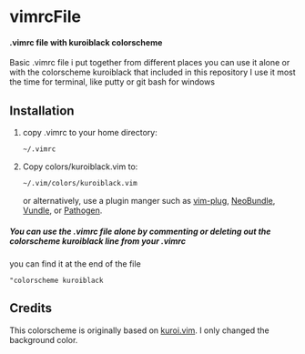 # vimrcFile
#### .vimrc file with kuroiblack colorscheme

Basic .vimrc file i put together from different places
you can use it alone or with the colorscheme kuroiblack
that included in this repository
I use it most the time for terminal, like putty or git bash for windows

## Installation

1.  copy .vimrc to your home directory:

	```bash
	~/.vimrc
	```

2.  Copy colors/kuroiblack.vim to:

    ```bash
    ~/.vim/colors/kuroiblack.vim
    ```

    or alternatively, use a plugin manger such as
    [vim-plug](https://github.com/junegunn/vim-plug),
    [NeoBundle](https://github.com/Shougo/neobundle.vim),
    [Vundle](https://github.com/gmarik/Vundle.vim), or
    [Pathogen](https://github.com/tpope/vim-pathogen).

 #####  You can use the .vimrc file alone by commenting or deleting out the colorscheme kuroiblack line from your .vimrc
 you can find it at the end of the file

 ```vim
 "colorscheme kuroiblack
 ```

## Credits
This colorscheme is originally based on
[kuroi.vim](https://github.com/aonemd/kuroi.vim). I only changed the background
color.
